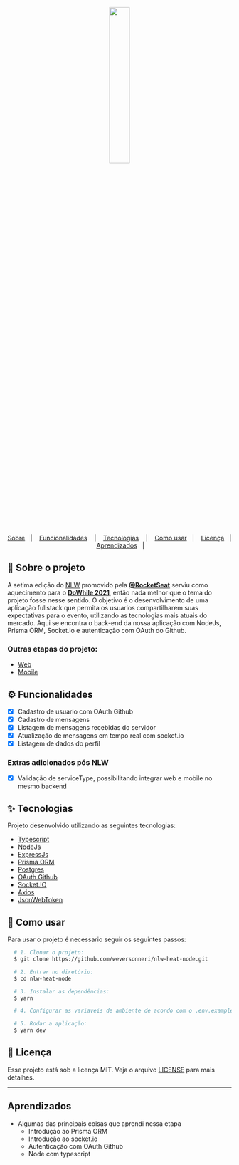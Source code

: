<p align="center">
  <img 
   src="https://user-images.githubusercontent.com/53442803/139374817-9c5dc6fc-9690-444c-b16d-ddd83023ce90.png"
    width="30%"
  />
</p>

<p align="center">
  <a href="#-sobre-o-projeto">Sobre</a>&nbsp;&nbsp;&nbsp;|&nbsp;&nbsp;&nbsp;
  <a href="#-tecnologias-utilizadas">Funcionalidades</a>
  &nbsp;&nbsp;&nbsp;|&nbsp;&nbsp;&nbsp;
  <a href="#-tecnologias">Tecnologias</a>
  &nbsp;&nbsp;&nbsp;|&nbsp;&nbsp;&nbsp;
  <a href="#-como-usar">Como usar</a>&nbsp;&nbsp;&nbsp;|&nbsp;&nbsp;&nbsp;
  <a href="#-licença">Licença</a>&nbsp;&nbsp;&nbsp;|&nbsp;&nbsp;&nbsp;
  <a href="#Aprendizados">Aprendizados</a>&nbsp;&nbsp;&nbsp;|&nbsp;&nbsp;&nbsp;
</p>

## 📃 Sobre o projeto
A setima edição do [NLW](https://nextlevelweek.com) promovido pela **[@RocketSeat](https://www.rocketseat.com.br/)** serviu como aquecimento para o **[DoWhile 2021](https://dowhile.io/inscricao)**, então nada melhor que o tema do projeto fosse nesse sentido. 
O objetivo é o desenvolvimento de uma aplicação fullstack que permita os usuarios compartilharem suas expectativas para o evento, utilizando as tecnologias mais atuais do mercado. Aqui se encontra o back-end da nossa aplicação com NodeJs, Prisma ORM, Socket.io e autenticação com OAuth do Github.

### Outras etapas do projeto: 
- [Web](https://github.com/weversonneri/nlw-heat-web)
- [Mobile](https://github.com/weversonneri/nlw-heat-mobile)

## ⚙ Funcionalidades
- [x] Cadastro de usuario com OAuth Github
- [x] Cadastro de mensagens
- [x] Listagem de mensagens recebidas do servidor
- [x] Atualização de mensagens em tempo real com socket.io
- [x] Listagem de dados do perfil
### Extras adicionados pós NLW
  - [x] Validação de serviceType, possibilitando integrar web e mobile no mesmo backend

## ✨ Tecnologias
Projeto desenvolvido utilizando as seguintes tecnologias:

- [Typescript](https://www.typescriptlang.org/)
- [NodeJs](https://nodejs.org/)
- [ExpressJs](https://expressjs.com/pt-br/)
- [Prisma ORM](https://www.prisma.io/)
- [Postgres]()
- [OAuth Github](https://github.com/settings/developers)
- [Socket.IO](https://socket.io/)
- [Axios](https://github.com/axios/axios)
- [JsonWebToken](https://github.com/auth0/node-jsonwebtoken)

## 🤔 Como usar
Para usar o projeto é necessario seguir os seguintes passos:
``` bash
  # 1. Clonar o projeto:
  $ git clone https://github.com/weversonneri/nlw-heat-node.git

  # 2. Entrar no diretório:
  $ cd nlw-heat-node

  # 3. Instalar as dependências:
  $ yarn

  # 4. Configurar as variaveis de ambiente de acordo com o .env.example

  # 5. Rodar a aplicação:
  $ yarn dev
```

## 📝 Licença
Esse projeto está sob a licença MIT. Veja o arquivo [LICENSE](LICENSE.md) para mais detalhes.

---

## Aprendizados
- Algumas das principais coisas que aprendi nessa etapa
  - Introdução ao Prisma ORM 
  - Introdução ao socket.io
  - Autenticação com OAuth Github
  - Node com typescript

